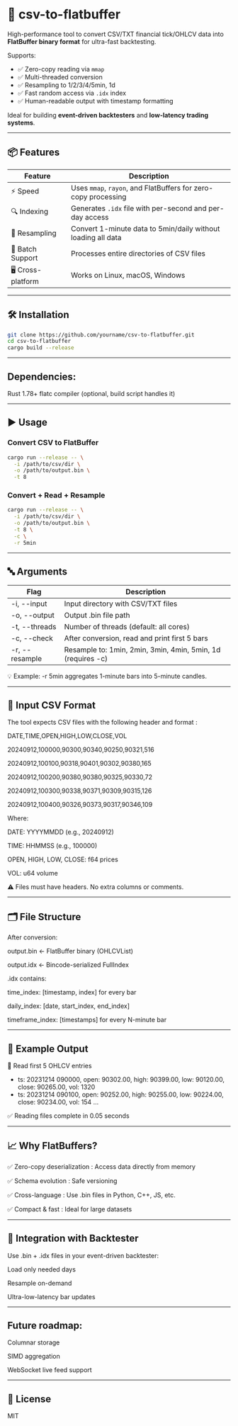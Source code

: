 # 🚀 csv-to-flatbuffer

High-performance tool to convert CSV/TXT financial tick/OHLCV data into **FlatBuffer binary format** for ultra-fast backtesting.

Supports:
- ✅ Zero-copy reading via `mmap`
- ✅ Multi-threaded conversion
- ✅ Resampling to 1/2/3/4/5min, 1d
- ✅ Fast random access via `.idx` index
- ✅ Human-readable output with timestamp formatting

Ideal for building **event-driven backtesters** and **low-latency trading systems**.

---

## 📦 Features

| Feature | Description |
|--------|-----------|
| ⚡ Speed | Uses `mmap`, `rayon`, and FlatBuffers for zero-copy processing |
| 🔍 Indexing | Generates `.idx` file with per-second and per-day access |
| 🧮 Resampling | Convert 1-minute data to 5min/daily without loading all data |
| 📁 Batch Support | Processes entire directories of CSV files |
| 🖥️ Cross-platform | Works on Linux, macOS, Windows |

---

## 🛠 Installation

```bash
git clone https://github.com/yourname/csv-to-flatbuffer.git
cd csv-to-flatbuffer
cargo build --release
```

---

## Dependencies:

Rust 1.78+
flatc compiler (optional, build script handles it)

---

## ▶️ Usage

### Convert CSV to FlatBuffer
```bash
cargo run --release -- \
  -i /path/to/csv/dir \
  -o /path/to/output.bin \
  -t 8
```

### Convert + Read + Resample
```bash
cargo run --release -- \
  -i /path/to/csv/dir \
  -o /path/to/output.bin \
  -t 8 \
  -c \
  -r 5min
```

---

## 🔤 Arguments

| Flag | Description |
|--------|-----------|
| -i, --input | Input directory with CSV/TXT files |
| -o, --output | Output .bin file path |
| -t, --threads | Number of threads (default: all cores) |
| -c, --check | After conversion, read and print first 5 bars |
| -r, --resample | Resample to: 1min, 2min, 3min, 4min, 5min, 1d (requires -c) |

💡 Example: -r 5min aggregates 1-minute bars into 5-minute candles. 

---

## 📄 Input CSV Format

The tool expects CSV files with the following header and format :

DATE,TIME,OPEN,HIGH,LOW,CLOSE,VOL

20240912,100000,90300,90340,90250,90321,516

20240912,100100,90318,90401,90302,90380,165

20240912,100200,90380,90380,90325,90330,72

20240912,100300,90338,90371,90309,90315,126

20240912,100400,90326,90373,90317,90346,109

Where:

DATE: YYYYMMDD (e.g., 20240912)

TIME: HHMMSS (e.g., 100000)

OPEN, HIGH, LOW, CLOSE: f64 prices

VOL: u64 volume

 ⚠️ Files must have headers. No extra columns or comments. 

---

## 🗂 File Structure

After conversion:

output.bin       ← FlatBuffer binary (OHLCVList)

output.idx       ← Bincode-serialized FullIndex

.idx contains:

time_index: [timestamp, index] for every bar

daily_index: [date, start_index, end_index]

timeframe_index: [timestamps] for every N-minute bar

---

## 🧪 Example Output

📄 Read first 5 OHLCV entries

 - ts: 20231214 090000, open: 90302.00, high: 90399.00, low: 90120.00, close: 90265.00, vol: 1320
 - ts: 20231214 090100, open: 90252.00, high: 90255.00, low: 90224.00, close: 90234.00, vol: 154
 ...
 
✅ Reading files complete in 0.05 seconds

---

## 📈 Why FlatBuffers?

✅ Zero-copy deserialization : Access data directly from memory

✅ Schema evolution : Safe versioning

✅ Cross-language : Use .bin files in Python, C++, JS, etc.

✅ Compact & fast : Ideal for large datasets

---

## 🧩 Integration with Backtester

Use .bin + .idx files in your event-driven backtester:

Load only needed days

Resample on-demand

Ultra-low-latency bar updates

---

## Future roadmap:

Columnar storage

SIMD aggregation

WebSocket live feed support

---

## 📄 License

MIT
